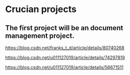 # Crucian projects

## The first project will be an document management project.

<https://blog.csdn.net/franks_t_d/article/details/80740268>

<https://blog.csdn.net/u011127019/article/details/74297819>

<https://blog.csdn.net/u011127019/article/details/56671511>